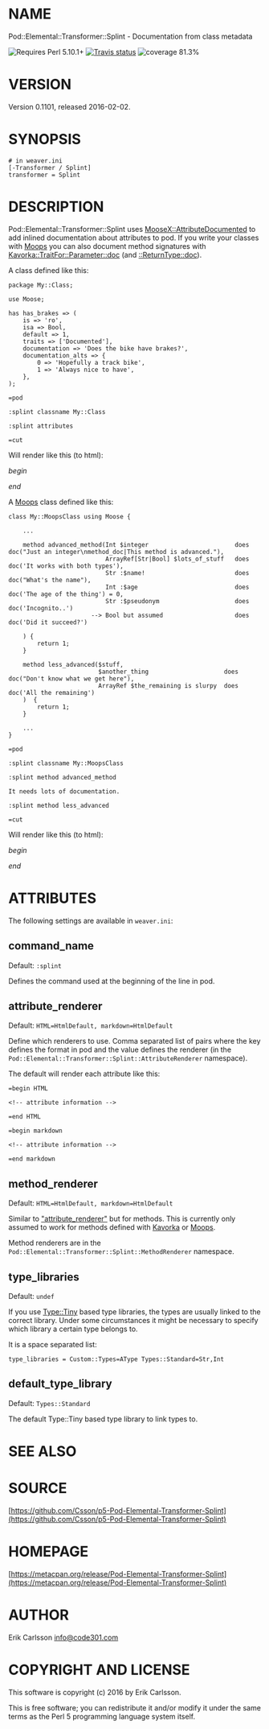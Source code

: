 # NAME

Pod::Elemental::Transformer::Splint - Documentation from class metadata

![Requires Perl 5.10.1+](https://img.shields.io/badge/perl-5.10.1+-brightgreen.svg) [![Travis status](https://api.travis-ci.org/Csson/p5-Pod-Elemental-Transformer-Splint.svg?branch=master)](https://travis-ci.org/Csson/p5-Pod-Elemental-Transformer-Splint) ![coverage 81.3%](https://img.shields.io/badge/coverage-81.3%-orange.svg)

# VERSION

Version 0.1101, released 2016-02-02.

# SYNOPSIS

    # in weaver.ini
    [-Transformer / Splint]
    transformer = Splint

# DESCRIPTION

Pod::Elemental::Transformer::Splint uses [MooseX::AttributeDocumented](https://metacpan.org/pod/MooseX::AttributeDocumented) to add inlined documentation about attributes to pod.
If you write your classes with [Moops](https://metacpan.org/pod/Moops) you can also document method signatures with [Kavorka::TraitFor::Parameter::doc](https://metacpan.org/pod/Kavorka::TraitFor::Parameter::doc) (and [::ReturnType::doc](https://metacpan.org/pod/Kavorka::TraitFor::ReturnType::doc)).

A class defined like this:

    package My::Class;

    use Moose;

    has has_brakes => (
        is => 'ro',
        isa => Bool,
        default => 1,
        traits => ['Documented'],
        documentation => 'Does the bike have brakes?',
        documentation_alts => {
            0 => 'Hopefully a track bike',
            1 => 'Always nice to have',
        },
    );

    =pod

    :splint classname My::Class

    :splint attributes

    =cut

Will render like this (to html):

_begin_

_end_

A [Moops](https://metacpan.org/pod/Moops) class defined like this:

    class My::MoopsClass using Moose {

        ...

        method advanced_method(Int $integer                        does doc("Just an integer\nmethod_doc|This method is advanced."),
                               ArrayRef[Str|Bool] $lots_of_stuff   does doc('It works with both types'),
                               Str :$name!                         does doc("What's the name"),
                               Int :$age                           does doc('The age of the thing') = 0,
                               Str :$pseudonym                     does doc('Incognito..')
                           --> Bool but assumed                    does doc('Did it succeed?')

        ) {
            return 1;
        }

        method less_advanced($stuff,
                             $another_thing                     does doc("Don't know what we get here"),
                             ArrayRef $the_remaining is slurpy  does doc('All the remaining')
        )  {
            return 1;
        }

        ...
    }

    =pod

    :splint classname My::MoopsClass

    :splint method advanced_method

    It needs lots of documentation.

    :splint method less_advanced

    =cut

Will render like this (to html):

_begin_

_end_

# ATTRIBUTES

The following settings are available in `weaver.ini`:

## command\_name

Default: `:splint`

Defines the command used at the beginning of the line in pod.

## attribute\_renderer

Default: `HTML=HtmlDefault, markdown=HtmlDefault`

Define which renderers to use. Comma separated list of pairs where the key defines the format in pod and the value defines the renderer (in the `Pod::Elemental::Transformer::Splint::AttributeRenderer` namespace).

The default will render each attribute like this:

    =begin HTML

    <!-- attribute information -->

    =end HTML

    =begin markdown

    <!-- attribute information -->

    =end markdown

## method\_renderer

Default: `HTML=HtmlDefault, markdown=HtmlDefault`

Similar to ["attribute\_renderer"](#attribute_renderer) but for methods. This is currently only assumed to work for methods defined with [Kavorka](https://metacpan.org/pod/Kavorka) or [Moops](https://metacpan.org/pod/Moops).

Method renderers are in the `Pod::Elemental::Transformer::Splint::MethodRenderer` namespace.

## type\_libraries

Default: `undef`

If you use [Type::Tiny](https://metacpan.org/pod/Type::Tiny) based type libraries, the types are usually linked to the correct library. Under some circumstances it might be necessary to specify which library a certain type
belongs to.

It is a space separated list:

    type_libraries = Custom::Types=AType Types::Standard=Str,Int

## default\_type\_library

Default: `Types::Standard`

The default Type::Tiny based type library to link types to.

# SEE ALSO

# SOURCE

[https://github.com/Csson/p5-Pod-Elemental-Transformer-Splint](https://github.com/Csson/p5-Pod-Elemental-Transformer-Splint)

# HOMEPAGE

[https://metacpan.org/release/Pod-Elemental-Transformer-Splint](https://metacpan.org/release/Pod-Elemental-Transformer-Splint)

# AUTHOR

Erik Carlsson <info@code301.com>

# COPYRIGHT AND LICENSE

This software is copyright (c) 2016 by Erik Carlsson.

This is free software; you can redistribute it and/or modify it under
the same terms as the Perl 5 programming language system itself.
